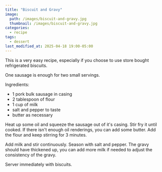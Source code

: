 ```yaml
---
title: "Biscuit and Gravy"
image: 
  path: /images/biscuit-and-gravy.jpg
  thumbnail: /images/biscuit-and-gravy.jpg
categories:
  - recipe
tags:
  - dessert
last_modified_at: 2025-04-18 19:00-05:00
---
```


This is a very easy recipe, especially if you choose to use store bought refrigerated biscuits.

One sausage is enough for two small servings. 

Ingredients:
* 1 pork bulk sausage in casing
* 2 tablespoon of flour
* 1 cup of milk
* salt and pepper to taste
* butter as necessary

Heat up some oil and squeeze the sausage out of it's casing. Stir fry it until cooked. If there isn't enough oil renderings, you can add some butter. Add the flour and keep stirring for 3 minutes.

Add milk and stir continuously. Season with salt and pepper. The gravy should have thickened up, you can add more milk if needed to adjust the consistency of the gravy.

Server immediately with biscuits.